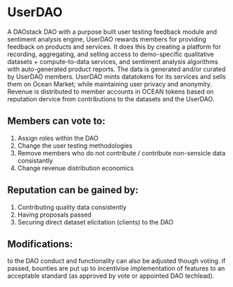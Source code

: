 # UserDAO
A DAOstack DAO with a purpose built user testing feedback module and sentiment analysis engine, UserDAO rewards members for providing feedback on products and services. It does this by creating a platform for recording, aggregating, and selling access to demo-specific qualitative datasets + compute-to-data services, and sentiment analysis algorithms with auto-generated product reports. The data is generated and/or curated by UserDAO members. UserDAO mints datatokens for its services and sells them on Ocean Market; while maintaining user privacy and anonymity. Revenue is distributed to member accounts in OCEAN tokens based on reputation dervice from contributions to the datasets and the UserDAO.

## Members can vote to:
1) Assign roles within the DAO 
2) Change the user testing methodologies 
3) Remove members who do not contribute / contribute non-sensicle data consistantly
4) Change revenue distribution economics

## Reputation can be gained by:
1) Contributing quality data consistently 
2) Having proposals passed 
3) Securing direct dataset elicitation (clients) to the DAO

## Modifications:
to the DAO conduct and functionality can also be adjusted though voting. if passed, bounties are put up to incentivise implementation of features to an acceptable standard (as approved by vote or appointed DAO techlead).
